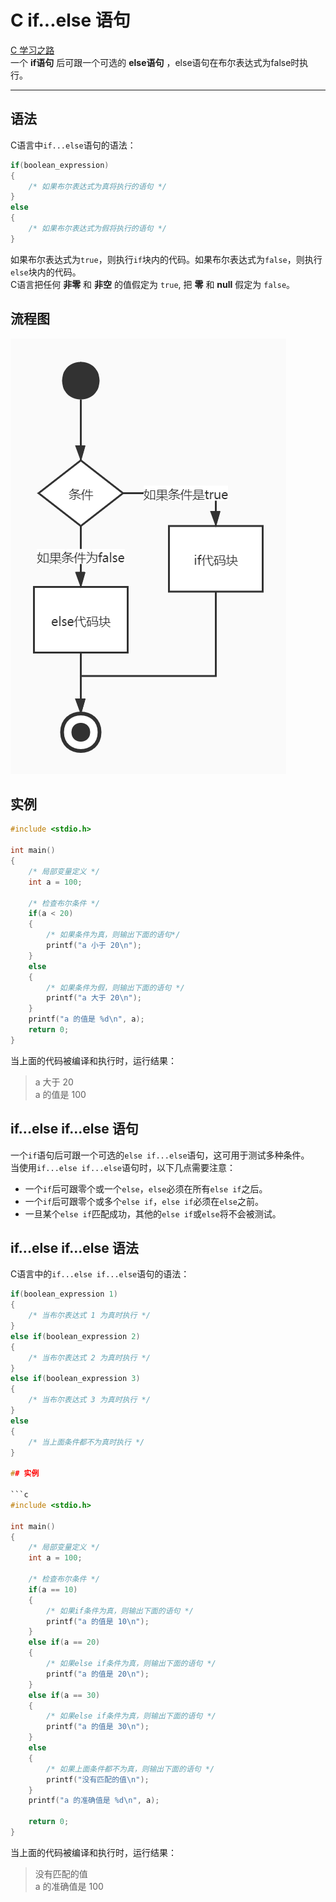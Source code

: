 # C  if...else 语句

[C 学习之路](../README.md)  
一个 **if语句** 后可跟一个可选的 **else语句** ，else语句在布尔表达式为false时执行。

----

## 语法

C语言中`if...else`语句的语法：

```c
if(boolean_expression)
{
    /* 如果布尔表达式为真将执行的语句 */
}
else
{
    /* 如果布尔表达式为假将执行的语句 */
}
```

如果布尔表达式为`true`，则执行`if`块内的代码。如果布尔表达式为`false`，则执行`else`块内的代码。  
C语言把任何 **非零** 和 **非空** 的值假定为 `true`, 把 **零** 和 **null** 假定为 `false`。

## 流程图

![if...else](if_files/1.jpg)

## 实例

```c
#include <stdio.h>

int main()
{
    /* 局部变量定义 */
    int a = 100;

    /* 检查布尔条件 */
    if(a < 20)
    {
        /* 如果条件为真，则输出下面的语句*/
        printf("a 小于 20\n");
    }
    else
    {
        /* 如果条件为假，则输出下面的语句 */
        printf("a 大于 20\n");
    }
    printf("a 的值是 %d\n", a);
    return 0;
}
```

当上面的代码被编译和执行时，运行结果：
> a 大于 20  
a 的值是 100

## if...else if...else 语句

一个`if`语句后可跟一个可选的`else if...else`语句，这可用于测试多种条件。  
当使用`if...else if...else`语句时，以下几点需要注意：

- 一个`if`后可跟零个或一个`else`，`else`必须在所有`else if`之后。
- 一个`if`后可跟零个或多个`else if`，`else if`必须在`else`之前。
- 一旦某个`else if`匹配成功，其他的`else if`或`else`将不会被测试。

## if...else if...else 语法

C语言中的`if...else if...else`语句的语法：

```c
if(boolean_expression 1)
{
    /* 当布尔表达式 1 为真时执行 */
}
else if(boolean_expression 2)
{
    /* 当布尔表达式 2 为真时执行 */
}
else if(boolean_expression 3)
{
    /* 当布尔表达式 3 为真时执行 */
}
else
{
    /* 当上面条件都不为真时执行 */
}

## 实例

```c
#include <stdio.h>

int main()
{
    /* 局部变量定义 */
    int a = 100;

    /* 检查布尔条件 */
    if(a == 10)
    {
        /* 如果if条件为真，则输出下面的语句 */
        printf("a 的值是 10\n");
    }
    else if(a == 20)
    {
        /* 如果else if条件为真，则输出下面的语句 */
        printf("a 的值是 20\n");
    }
    else if(a == 30)
    {
        /* 如果else if条件为真，则输出下面的语句 */
        printf("a 的值是 30\n");
    }
    else
    {
        /* 如果上面条件都不为真，则输出下面的语句 */
        printf("没有匹配的值\n");
    }
    printf("a 的准确值是 %d\n", a);
    
    return 0;
}
```

当上面的代码被编译和执行时，运行结果：
> 没有匹配的值  
a 的准确值是 100
